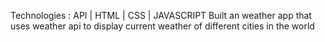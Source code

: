 Technologies : API | HTML | CSS | JAVASCRIPT
Built an weather app that uses weather api to display current weather of different cities in the world
